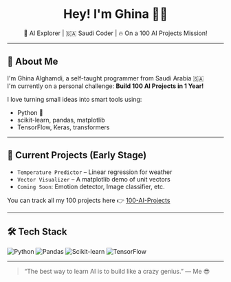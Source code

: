 <h1 align="center">Hey! I'm Ghina 👩‍💻</h1>
<p align="center">🌟 AI Explorer | 🇸🇦 Saudi Coder | 🔥 On a 100 AI Projects Mission!</p>

---

## 🚀 About Me
I'm Ghina Alghamdi, a self-taught programmer from Saudi Arabia 🇸🇦  
I'm currently on a personal challenge: **Build 100 AI Projects in 1 Year!**

I love turning small ideas into smart tools using:
- Python 🐍
- scikit-learn, pandas, matplotlib
- TensorFlow, Keras, transformers

---

## 🧪 Current Projects (Early Stage)
- `Temperature Predictor` – Linear regression for weather
- `Vector Visualizer` – A matplotlib demo of unit vectors
- `Coming Soon`: Emotion detector, Image classifier, etc.

You can track all my 100 projects here 👉 [100-AI-Projects](https://github.com/Ghina-codes/100-ai-projects)

---

## 🛠️ Tech Stack
![Python](https://img.shields.io/badge/-Python-333?style=flat-square&logo=python)
![Pandas](https://img.shields.io/badge/-Pandas-150458?style=flat-square&logo=pandas&logoColor=white)
![Scikit-learn](https://img.shields.io/badge/-Scikit--Learn-F7931E?style=flat-square&logo=scikitlearn&logoColor=white)
![TensorFlow](https://img.shields.io/badge/-TensorFlow-FF6F00?style=flat-square&logo=tensorflow&logoColor=white)

---

> “The best way to learn AI is to build like a crazy genius.” — Me 😎
